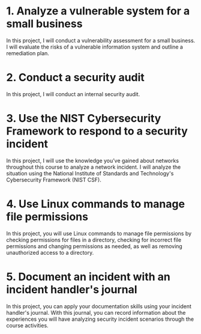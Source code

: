 # 1. Analyze a vulnerable system for a small business

In this project, I will conduct a vulnerability assessment for a small business. I will evaluate the risks of a vulnerable information system and outline a remediation plan.

# 2. Conduct a security audit

In this project, I will conduct an internal security audit.

# 3. Use the NIST Cybersecurity Framework to respond to a security incident

In this project, I will use the knowledge you’ve gained about networks throughout this course to analyze a network incident. I will analyze the situation using the National Institute of Standards and Technology's Cybersecurity Framework (NIST CSF).

# 4. Use Linux commands to manage file permissions

In this project, you will use Linux commands to manage file permissions by checking permissions for files in a directory, checking for incorrect file permissions and changing permissions as needed, as well as removing unauthorized access to a directory.

# 5. Document an incident with an incident handler's journal

In this project, you can apply your documentation skills using your incident handler's journal. With this journal, you can record information about the experiences you will have analyzing security incident scenarios through the course activities. 
